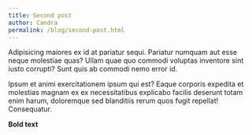 ```yaml
---
title: Second post
author: Candra
permalink: /blog/second-post.html
---
```


Adipisicing maiores ex id at pariatur sequi. Pariatur numquam aut esse neque molestiae quas? Ullam quae quo commodi voluptas inventore sint iusto corrupti? Sunt quis ab commodi nemo error id.

Ipsum et animi exercitationem ipsum qui est? Eaque corporis expedita et molestias magnam ex ex necessitatibus explicabo facilis deserunt totam enim harum, doloremque sed blanditiis rerum quos fugit repellat! Consequatur.

**Bold text**
